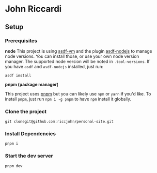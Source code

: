 # John Riccardi

## Setup

### Prerequisites

**node**
This project is using [asdf-vm](https://asdf-vm.com/) and the plugin [asdf-nodejs](https://github.com/asdf-vm/asdf-nodejs) to manage node versions. You can install those, or use your own node version manager. The supported node version will be noted in `.tool-versions`. If you have `asdf` and `asdf-nodejs` installed, just run:

```shell
asdf install
```

**pnpm (package manager)**

This project uses [pnpm](https://pnpm.io/) but you can likely use `npm` or `yarn` if you'd like. To install `pnpm`, just run `npm i -g pnpm` to have `npm` install it globally.

### Clone the project

```shell
git clonegit@github.com:riccjohn/personal-site.git
```

### Install Dependencies

```shell
pnpm i
```

### Start the dev server

```
pnpm dev
```
